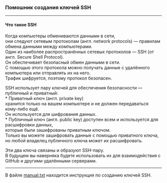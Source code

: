 ### **Помошник создания ключей SSH**

--------------------------------------
#### **Что такое SSH**

Когда компьютеры обмениваются данными в сети,<br> 
они следуют сетевым протоколам (англ. network protocols) — правилам обмена данными между компьютерами.<br>
Один из наиболее распространённых сетевых протоколов — SSH (от англ. Secure Shell Protocol).<br> 
Он обеспечивает безопасный обмен данными в сети.<br> 
С помощью этого протокола можно получать данные с удалённого компьютера или отправлять их на него.<br> 
Трафик шифруется, поэтому протокол безопасен.<br>

SSH использует пару ключей для обеспечения безопасности — публичный и приватный:<br>
	* Приватный ключ (англ. private key)<br> 
	  хранится только на вашем компьютере и не должен передаваться кому-либо ещё.<br> 
	  Он используется для шифрования данных.<br>
	* Публичный ключ (англ. public key) доступен всем и используется для расшифровки данных,<br> 
	  которые были зашифрованы приватным ключом.<br>
	  Только вы можете зашифровать данные с помощью приватного ключа,<br> 
	  но любой владелец публичного ключа может их расшифровать.<br>
 
Эти два ключа связаны и образуют SSH-пару.<br> 
В будущем вы наверняка будете использовать их для взаимодействия с GitHub и другими удалёнными серверами.<br>

---------------------------------------

В файле [manual.txt](https://github.com/SergeKAPITONOV/ASSISTANT_create_key/blob/main/manual.txt) 
находится инструкция по созданию ключей SSH.

